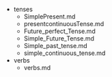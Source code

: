 - tenses
  - SimplePresent.md
  - presentcontinuousTense.md
  - Future_perfect_Tense.md
  - Simple_Future_Tense.md
  - Simple_past_tense.md
  - simple_continuous_tense.md
- verbs
  - verbs.md
